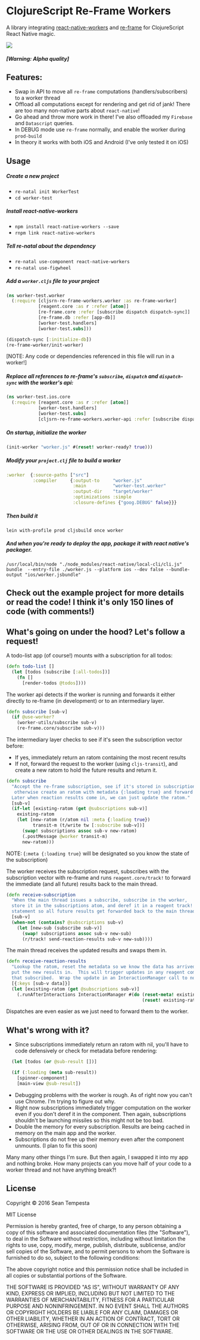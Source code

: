 # ClojureScript Re-Frame Workers

A library integrating [react-native-workers](https://github.com/devfd/react-native-workers) and [re-frame](https://github.com/Day8/re-frame) for ClojureScript React Native magic.

![](https://clojars.org/cljsrn-re-frame-workers/latest-version.svg)

##### [Warning: Alpha quality]

## Features:
- Swap in API to move all `re-frame` computations (handlers/subscribers) to a worker thread
- Offload all computations except for rendering and get rid of jank!  There are too many non-native parts about `react-native`!
- Go ahead and throw more work in there!  I've also offloaded my `Firebase` and `Datascript` queries.
- In DEBUG mode use `re-frame` normally, and enable the worker during `prod-build`
- In theory it works with both iOS and Android (I've only tested it on iOS)

## Usage

##### Create a new project
- `re-natal init WorkerTest`
- `cd worker-test`

##### Install react-native-workers
- `npm install react-native-workers --save`
- `rnpm link react-native-workers`

##### Tell re-natal about the dependency
- `re-natal use-component react-native-workers`
- `re-natal use-figwheel`

##### Add a `worker.cljs` file to your project
```clojure
(ns worker-test.worker
  (:require [cljsrn-re-frame-workers.worker :as re-frame-worker]
            [reagent.core :as r :refer [atom]]
            [re-frame.core :refer [subscribe dispatch dispatch-sync]]
            [re-frame.db :refer [app-db]]
            [worker-test.handlers]
            [worker-test.subs]))

(dispatch-sync [:initialize-db])
(re-frame-worker/init-worker)
```
[NOTE: Any code or dependencies referenced in this file will run in a worker!]

##### Replace all references to re-frame's `subscribe`, `dispatch` and `dispatch-sync` with the worker's api:
```clojure
(ns worker-test.ios.core
  (:require [reagent.core :as r :refer [atom]]
            [worker-test.handlers]
            [worker-test.subs]
            [cljsrn-re-frame-workers.worker-api :refer [subscribe dispatch dispatch-sync init-worker]]))
```

##### On startup, initialize the worker
```clojure
(init-worker "worker.js" #(reset! worker-ready? true)))
```

##### Modify your `project.clj` file to build a worker
```clojure
:worker  {:source-paths ["src"]
          :compiler     {:output-to     "worker.js"
                         :main          "worker-test.worker"
                         :output-dir    "target/worker"
                         :optimizations :simple
                         :closure-defines {"goog.DEBUG" false}}}
```

##### Then build it
`lein with-profile prod cljsbuild once worker`

##### And when you're ready to deploy the app, package it with react native's packager.
`/usr/local/bin/node "./node_modules/react-native/local-cli/cli.js" bundle  --entry-file ./worker.js --platform ios --dev false --bundle-output "ios/worker.jsbundle"
`
## Check out the example project for more details or read the code!  I think it's only 150 lines of code (with comments!)


## What's going on under the hood? Let's follow a request!

A todo-list app (of course!) mounts with a subscription for all todos:
```clojure
(defn todo-list []
  (let [todos (subscribe [:all-todos])]
    (fn []
      [render-todos @todos])))
```
The worker api detects if the worker is running and forwards it either directly to re-frame (in development) or to an intermediary layer.
```clojure
(defn subscribe [sub-v]
  (if @use-worker?
    (worker-utils/subscribe sub-v)
    (re-frame.core/subscribe sub-v)))
```
The intermediary layer checks to see if it's seen the subscription vector before:
- If yes, immediately return an ratom containing the most recent results
- If not, forward the request to the worker (using `cljs-transit`), and create a new ratom to hold the future results and return it.

```clojure
(defn subscribe
  "Accept the re-frame subscription, see if it's stored in subscriptions (if so return it),
   otherwise create an ratom with metadata {:loading true} and forward the subscription to the worker.
  Later when reaction results come in, we can just update the ratom."
  [sub-v]
  (if-let [existing-ratom (get @subscriptions sub-v)]
    existing-ratom
    (let [new-ratom (r/atom nil :meta {:loading true})
          transit-m (t/write tw [:subscribe sub-v])]
      (swap! subscriptions assoc sub-v new-ratom)
      (.postMessage @worker transit-m)
      new-ratom)))
```

NOTE: (`:meta {:loading true}` will be designated so you know the state of the subscription)

The worker receives the subscription request, subscribes with the subscription vector with re-frame and runs `reagent.core/track!` to forward the immediate (and all future) results back to the main thread.

```clojure
(defn receive-subscription
  "When the main thread issues a subscribe, subscribe in the worker,
  store it in the subscriptions atom, and deref it in a reagent track!
  statement so all future results get forwarded back to the main thread."
  [sub-v]
  (when-not (contains? @subscriptions sub-v)
    (let [new-sub (subscribe sub-v)]
      (swap! subscriptions assoc sub-v new-sub)
      (r/track! send-reaction-results sub-v new-sub))))
```

The main thread receives the updated results and swaps them in.
```clojure
(defn receive-reaction-results
  "Lookup the ratom, reset the metadata so we know the data has arrived and
  put the new results in.  This will trigger updates in any reagent components
  that subscribed.  Wrap the update in an InteractionManager call to not interrupt animations."
  [{:keys [sub-v data]}]
  (let [existing-ratom (get @subscriptions sub-v)]
    (.runAfterInteractions InteractionManager #(do (reset-meta! existing-ratom {:loading false})
                                                   (reset! existing-ratom data)))))
```

Dispatches are even easier as we just need to forward them to the worker.


## What's wrong with it?
* Since subscriptions immediately return an ratom with nil, you'll have to code defensively or check for metadata before rendering:
```clojure
  (let [todos (or @sub-result [])]
```
```clojure
  (if (:loading (meta sub-result))
    [spinner-component]
    [main-view @sub-result])
```
* Debugging problems with the worker is rough.  As of right now you can't use Chrome.  I'm trying to figure out why.
* Right now subscriptions immediately trigger computation on the worker even if you don't deref it in the component.  Then again, subscriptions shouldn't be launching missiles so this might not be too bad.
* Double the memory for every subscription.  Results are being cached in memory on the main app and the worker.
* Subscriptions do not free up their memory even after the component unmounts.  (I plan to fix this soon)

Many many other things I'm sure.  But then again, I swapped it into my app and nothing broke.  How many projects can you move half of your code to a worker thread and not have anything break?!


## License

Copyright © 2016 Sean Tempesta

MIT License

Permission is hereby granted, free of charge, to any person obtaining a copy
of this software and associated documentation files (the "Software"), to deal
in the Software without restriction, including without limitation the rights
to use, copy, modify, merge, publish, distribute, sublicense, and/or sell
copies of the Software, and to permit persons to whom the Software is
furnished to do so, subject to the following conditions:

The above copyright notice and this permission notice shall be included in all
copies or substantial portions of the Software.

THE SOFTWARE IS PROVIDED "AS IS", WITHOUT WARRANTY OF ANY KIND, EXPRESS OR
IMPLIED, INCLUDING BUT NOT LIMITED TO THE WARRANTIES OF MERCHANTABILITY,
FITNESS FOR A PARTICULAR PURPOSE AND NONINFRINGEMENT. IN NO EVENT SHALL THE
AUTHORS OR COPYRIGHT HOLDERS BE LIABLE FOR ANY CLAIM, DAMAGES OR OTHER
LIABILITY, WHETHER IN AN ACTION OF CONTRACT, TORT OR OTHERWISE, ARISING FROM,
OUT OF OR IN CONNECTION WITH THE SOFTWARE OR THE USE OR OTHER DEALINGS IN THE
SOFTWARE.